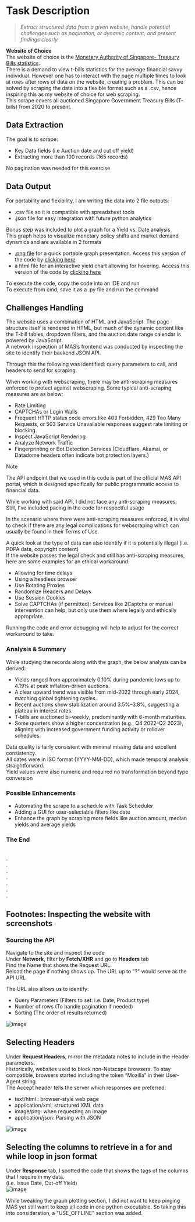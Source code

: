 # Task Description  
> *Extract structured data from a given website, handle potential challenges such 
as pagination, or dynamic content, and present findings clearly.*

**Website of Choice**  
The website of choice is the [Monetary Authority of Singapore- Treasury Bills statistics](https://www.mas.gov.sg/bonds-and-bills/singapore-government-t-bills-information-for-individuals).    
There is a demand to view t-bills statistics for the average financial savvy individual. However one has to interact with the page multiple times to look at rows after rows of data on the website, creating a problem. This can be solved by scraping the data into a flexible format such as a .csv, hence inspiring this as my website of choice for web scraping.  
This scrape covers all auctioned Singapore Government Treasury Bills (T-bills) from 2020 to present.


## **Data Extraction**  
The goal is to scrape:
- Key Data fields (i.e Auction date and cut off yield)
- Extracting more than 100 records (165 records)

No pagination was needed for this exercise


## Data Output
For portability and flexibility, I am writing the data into 2 file outputs:
- .csv file so it is compatible with spreadsheet tools
- .json file for easy integration with future python analytics

Bonus step was included to plot a graph for a Yield vs. Date analysis  
This graph helps to visualize monetary policy shifts and market demand dynamics and are available in 2 formats
- [.png file](https://github.com/tessalau/Tessa-s-Mini-Python-Projects/blob/main/Web%20Scraping/Treasury%20Bills%20Statistics%20from%20the%20Monetary%20Authority%20of%20Singapore/t_bill_yields.png) for a quick portable graph presentation.  Access this version of the code by [clicking here](https://github.com/tessalau/Tessa-s-Mini-Python-Projects/blob/main/Web%20Scraping/Treasury%20Bills%20Statistics%20from%20the%20Monetary%20Authority%20of%20Singapore/T-bill%20web%20scraping%20Python%20Code.md)
- a html file for an interactive yield chart allowing for hovering. Access this version of the code by [clicking here](https://github.com/tessalau/Tessa-s-Mini-Python-Projects/blob/main/Web%20Scraping/Treasury%20Bills%20Statistics%20from%20the%20Monetary%20Authority%20of%20Singapore/T-bill%20Python%20WebScrape%20(html%20version).md)

  
To execute the code, copy the code into an IDE and run  
To execute from cmd, save it as a .py file and run the command


## Challenges Handling 
The website uses a combination of HTML and JavaScript. The page structure itself is rendered in HTML, but much of the dynamic content like the T-bill tables, dropdown filters, and the auction date range calendar is powered by JavaScript.   
A network inspection of MAS’s frontend was conducted by inspecting the site to identify their backend JSON API.  

Through this the following was identified: query parameters to call, and headers to send for scraping.  
 
When working with webscraping, there may be anti-scraping measures enforced to protect against webscraping.
Some typical anti-scraping measures are as below:
  - Rate Limiting
  - CAPTCHAs or Login Walls
  - Frequent HTTP status code errors like 403 Forbidden, 429 Too Many Requests, or 503 Service Unavailable responses suggest rate limiting or blocking.
  - Inspect JavaScript Rendering
  - Analyze Network Traffic
  - Fingerprinting or Bot Detection Services (Cloudflare, Akamai, or Datadome headers often indicate bot protection layers.)

> [!NOTE]
> The API endpoint that we used in this code is part of the official MAS API portal, which is designed specifically for public programmatic access to financial data.

While working with said API, I did not face any anti-scraping measures.  
Still, I've included pacing in the code for respectful usage

In the scenario where there were anti-scraping measures enforced, it is vital to check if there are any legal complications for webscraping which can usually be found in their Terms of Use.    

A quick look at the type of data can also identify if it is potentially illegal (i.e. PDPA data, copyright content)  
If the website passes the legal check and still has anti-scraping measures, here are some examples for an ethical workaround:
- Allowing for time delays
- Using a headless browser
- Use Rotating Proxies
- Randomize Headers and Delays
- Use Session Cookies
- Solve CAPTCHAs (if permitted): Services like 2Captcha or manual intervention can help, but only use them where legally and ethically appropriate.

Running the code and error debugging will help to adjust for the correct workaround to take.  

### Analysis & Summary
While studying the records along with the graph, the below analysis can be derived:  
- Yields ranged from approximately 0.10% during pandemic lows up to 4.19% at peak inflation-driven auctions.
- A clear upward trend was visible from mid-2022 through early 2024, matching global tightening cycles.
- Recent auctions show stabilization around 3.5%–3.8%, suggesting a plateau in interest rates.
- T-bills are auctioned bi-weekly, predominantly with 6-month maturities.
- Some quarters show a higher concentration (e.g., Q4 2022–Q2 2023), aligning with increased government funding activity or rollover schedules.

Data quality is fairly consistent with minimal missing data and excellent consistency.  
All dates were in ISO format (YYYY-MM-DD), which made temporal analysis straightforward.  
Yield values were also numeric and required no transformation beyond type conversion


### Possible Enhancements
- Automating the scrape to a schedule with Task Scheduler
- Adding a GUI for user-selectable filters like date
- Enhance the graph by scraping more fields like auction amount, median yields and average yields

  
 
### The End

<br>.
<br>.
<br>.
<br>.
<br>.
<br>.
<br>.

## Footnotes: Inspecting the website with screenshots

### Sourcing the API
  Navigate to the site and inspect the code  
  Under **Network**, filter by **Fetch/XHR** and go to **Headers** tab  
  Find the Name that shows the Request URL.  
  Reload the page if nothing shows up. 
  The URL up to "?" would serve as the API URL  
    
  The URL also allows us to identify: 
  - Query Parameters (Filters to set: i.e. Date, Product type)
  - Number of rows (To handle pagination if needed)
  - Sorting (The order of results returned)
       
![image](https://github.com/user-attachments/assets/3e47d2b1-1cfa-47cc-b40e-fba25cdbe839)  


## Selecting Headers
  Under **Request Headers**, mirror the metadata notes to include in the Header parameters.  
  Historically, websites used to block non-Netscape browsers. To stay compatible, browsers started including the token “Mozilla” in their User-Agent string  
  The Accept header tells the server which responses are preferred:
  - text/html : browser-style web page
  - application/xml: structured XML data
  - image/png: when requesting an image
  - application/json: Parsing with JSON
  

![image](https://github.com/user-attachments/assets/92e17c76-eb2c-4c06-bb5c-b7d20e2e9a02)

  
## Selecting the columns to retrieve in a for and while loop in json format
Under **Response** tab, I spotted the code that shows the tags of the columns that I require in my data.  
(i.e. Issue Date, Cut-off Yield)  
![image](https://github.com/user-attachments/assets/3aaf6266-9b64-4c20-96ec-311b5c190e4f)

 While tweaking the graph plotting section, I did not want to keep pinging MAS yet still want to keep all code in one python executable.
  So taking this into consideration, a "USE_OFFLINE" section was added.
